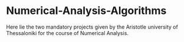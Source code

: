 # Numerical-Analysis-Algorithms
Here lie the two mandatory projects given by the Aristotle university of Thessaloniki for the course of Numerical Analysis.
